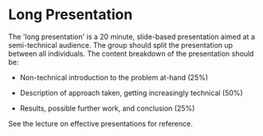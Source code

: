 # Long Presentation

The 'long presentation' is a 20 minute, slide-based presentation aimed
at a semi-technical audience. The group should split the presentation
up between all individuals. The content breakdown of the presentation
should be:

-   Non-technical introduction to the problem at-hand (25%)

-   Description of approach taken, getting increasingly technical
    (50%)

-   Results, possible further work, and conclusion (25%)

See the lecture on effective presentations for reference.
